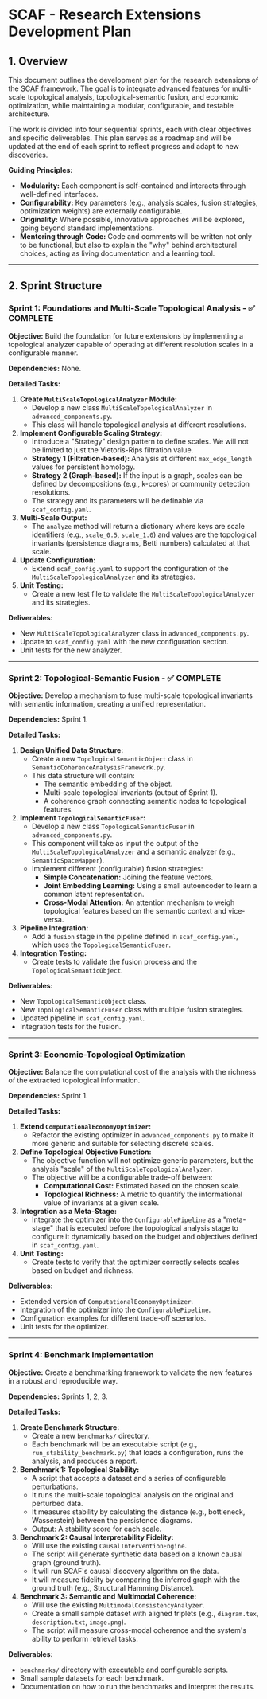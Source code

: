 # SCAF - Research Extensions Development Plan

## 1. Overview

This document outlines the development plan for the research extensions of the SCAF framework. The goal is to integrate advanced features for multi-scale topological analysis, topological-semantic fusion, and economic optimization, while maintaining a modular, configurable, and testable architecture.

The work is divided into four sequential sprints, each with clear objectives and specific deliverables. This plan serves as a roadmap and will be updated at the end of each sprint to reflect progress and adapt to new discoveries.

**Guiding Principles:**
- **Modularity:** Each component is self-contained and interacts through well-defined interfaces.
- **Configurability:** Key parameters (e.g., analysis scales, fusion strategies, optimization weights) are externally configurable.
- **Originality:** Where possible, innovative approaches will be explored, going beyond standard implementations.
- **Mentoring through Code:** Code and comments will be written not only to be functional, but also to explain the "why" behind architectural choices, acting as living documentation and a learning tool.

---

## 2. Sprint Structure

### Sprint 1: Foundations and Multi-Scale Topological Analysis - ✅ COMPLETE

**Objective:** Build the foundation for future extensions by implementing a topological analyzer capable of operating at different resolution scales in a configurable manner.

**Dependencies:** None.

**Detailed Tasks:**
1.  **Create `MultiScaleTopologicalAnalyzer` Module:**
    -   Develop a new class `MultiScaleTopologicalAnalyzer` in `advanced_components.py`.
    -   This class will handle topological analysis at different resolutions.
2.  **Implement Configurable Scaling Strategy:**
    -   Introduce a "Strategy" design pattern to define scales. We will not be limited to just the Vietoris-Rips filtration value.
    -   **Strategy 1 (Filtration-based):** Analysis at different `max_edge_length` values for persistent homology.
    -   **Strategy 2 (Graph-based):** If the input is a graph, scales can be defined by decompositions (e.g., k-cores) or community detection resolutions.
    -   The strategy and its parameters will be definable via `scaf_config.yaml`.
3.  **Multi-Scale Output:**
    -   The `analyze` method will return a dictionary where keys are scale identifiers (e.g., `scale_0.5`, `scale_1.0`) and values are the topological invariants (persistence diagrams, Betti numbers) calculated at that scale.
4.  **Update Configuration:**
    -   Extend `scaf_config.yaml` to support the configuration of the `MultiScaleTopologicalAnalyzer` and its strategies.
5.  **Unit Testing:**
    -   Create a new test file to validate the `MultiScaleTopologicalAnalyzer` and its strategies.

**Deliverables:**
-   New `MultiScaleTopologicalAnalyzer` class in `advanced_components.py`.
-   Update to `scaf_config.yaml` with the new configuration section.
-   Unit tests for the new analyzer.

---

### Sprint 2: Topological-Semantic Fusion - ✅ COMPLETE

**Objective:** Develop a mechanism to fuse multi-scale topological invariants with semantic information, creating a unified representation.

**Dependencies:** Sprint 1.

**Detailed Tasks:**
1.  **Design Unified Data Structure:**
    -   Create a new `TopologicalSemanticObject` class in `SemanticCoherenceAnalysisFramework.py`.
    -   This data structure will contain:
        -   The semantic embedding of the object.
        -   Multi-scale topological invariants (output of Sprint 1).
        -   A coherence graph connecting semantic nodes to topological features.
2.  **Implement `TopologicalSemanticFuser`:**
    -   Develop a new class `TopologicalSemanticFuser` in `advanced_components.py`.
    -   This component will take as input the output of the `MultiScaleTopologicalAnalyzer` and a semantic analyzer (e.g., `SemanticSpaceMapper`).
    -   Implement different (configurable) fusion strategies:
        -   **Simple Concatenation:** Joining the feature vectors.
        -   **Joint Embedding Learning:** Using a small autoencoder to learn a common latent representation.
        -   **Cross-Modal Attention:** An attention mechanism to weigh topological features based on the semantic context and vice-versa.
3.  **Pipeline Integration:**
    -   Add a `fusion` stage in the pipeline defined in `scaf_config.yaml`, which uses the `TopologicalSemanticFuser`.
4.  **Integration Testing:**
    -   Create tests to validate the fusion process and the `TopologicalSemanticObject`.

**Deliverables:**
-   New `TopologicalSemanticObject` class.
-   New `TopologicalSemanticFuser` class with multiple fusion strategies.
-   Updated pipeline in `scaf_config.yaml`.
-   Integration tests for the fusion.

---

### Sprint 3: Economic-Topological Optimization

**Objective:** Balance the computational cost of the analysis with the richness of the extracted topological information.

**Dependencies:** Sprint 1.

**Detailed Tasks:**
1.  **Extend `ComputationalEconomyOptimizer`:**
    -   Refactor the existing optimizer in `advanced_components.py` to make it more generic and suitable for selecting discrete scales.
2.  **Define Topological Objective Function:**
    -   The objective function will not optimize generic parameters, but the analysis "scale" of the `MultiScaleTopologicalAnalyzer`.
    -   The objective will be a configurable trade-off between:
        -   **Computational Cost:** Estimated based on the chosen scale.
        -   **Topological Richness:** A metric to quantify the informational value of invariants at a given scale.
3.  **Integration as a Meta-Stage:**
    -   Integrate the optimizer into the `ConfigurablePipeline` as a "meta-stage" that is executed before the topological analysis stage to configure it dynamically based on the budget and objectives defined in `scaf_config.yaml`.
4.  **Unit Testing:**
    -   Create tests to verify that the optimizer correctly selects scales based on budget and richness.

**Deliverables:**
-   Extended version of `ComputationalEconomyOptimizer`.
-   Integration of the optimizer into the `ConfigurablePipeline`.
-   Configuration examples for different trade-off scenarios.
-   Unit tests for the optimizer.

---

### Sprint 4: Benchmark Implementation

**Objective:** Create a benchmarking framework to validate the new features in a robust and reproducible way.

**Dependencies:** Sprints 1, 2, 3.

**Detailed Tasks:**
1.  **Create Benchmark Structure:**
    -   Create a new `benchmarks/` directory.
    -   Each benchmark will be an executable script (e.g., `run_stability_benchmark.py`) that loads a configuration, runs the analysis, and produces a report.
2.  **Benchmark 1: Topological Stability:**
    -   A script that accepts a dataset and a series of configurable perturbations.
    -   It runs the multi-scale topological analysis on the original and perturbed data.
    -   It measures stability by calculating the distance (e.g., bottleneck, Wasserstein) between the persistence diagrams.
    -   Output: A stability score for each scale.
3.  **Benchmark 2: Causal Interpretability Fidelity:**
    -   Will use the existing `CausalInterventionEngine`.
    -   The script will generate synthetic data based on a known causal graph (ground truth).
    -   It will run SCAF's causal discovery algorithm on the data.
    -   It will measure fidelity by comparing the inferred graph with the ground truth (e.g., Structural Hamming Distance).
4.  **Benchmark 3: Semantic and Multimodal Coherence:**
    -   Will use the existing `MultimodalConsistencyAnalyzer`.
    -   Create a small sample dataset with aligned triplets (e.g., `diagram.tex`, `description.txt`, `image.png`).
    -   The script will measure cross-modal coherence and the system's ability to perform retrieval tasks.

**Deliverables:**
-   `benchmarks/` directory with executable and configurable scripts.
-   Small sample datasets for each benchmark.
-   Documentation on how to run the benchmarks and interpret the results.